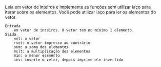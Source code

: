  Leia um vetor de inteiros e implemente as funções sem utilizar laço para iterar sobre os elementos. Você pode utilizar laço para ler os elementos do vetor.

    Entrada
        um vetor de inteiros. O vetor tem no mínimo 1 elemento.
    Saída
        vet: o vetor
        rvet: o vetor impresso ao contrário
        sum: a soma dos elementos
        mult: a multiplicação dos elementos
        min: o menor elemento
        inv: inverte o vetor, depois imprime ele invertido
